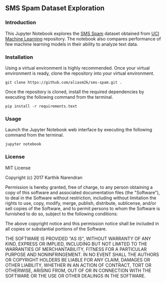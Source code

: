 ## SMS Spam Dataset Exploration

### Introduction
This Jupyter Notebook explores the
[SMS Spam](https://archive.ics.uci.edu/ml/datasets/SMS+Spam+Collection) dataset
obtained from [UCI Machine Learning](https://archive.ics.uci.edu/ml/index.php)
repository. The notebook also compares performance of few machine learning
models in their ability to analyze text data.

### Installation
Using a virtual environment is highly recommended. Once your virtual environment
is ready, clone the repository into your virtual environment.

    git clone https://github.com/aliasm2k/sms-spam.git .

Once the repository is cloned, install the required dependencies by executing
the following command from the terminal.

    pip install -r requirements.text

### Usage
Launch the Jupyter Notebook web interface by executing the following command
from the terminal.

    jupyter notebook

### License
MIT License

Copyright (c) 2017 Karthik Narendran

Permission is hereby granted, free of charge, to any person obtaining a copy
of this software and associated documentation files (the "Software"), to deal
in the Software without restriction, including without limitation the rights
to use, copy, modify, merge, publish, distribute, sublicense, and/or sell
copies of the Software, and to permit persons to whom the Software is
furnished to do so, subject to the following conditions:

The above copyright notice and this permission notice shall be included in all
copies or substantial portions of the Software.

THE SOFTWARE IS PROVIDED "AS IS", WITHOUT WARRANTY OF ANY KIND, EXPRESS OR
IMPLIED, INCLUDING BUT NOT LIMITED TO THE WARRANTIES OF MERCHANTABILITY,
FITNESS FOR A PARTICULAR PURPOSE AND NONINFRINGEMENT. IN NO EVENT SHALL THE
AUTHORS OR COPYRIGHT HOLDERS BE LIABLE FOR ANY CLAIM, DAMAGES OR OTHER
LIABILITY, WHETHER IN AN ACTION OF CONTRACT, TORT OR OTHERWISE, ARISING FROM,
OUT OF OR IN CONNECTION WITH THE SOFTWARE OR THE USE OR OTHER DEALINGS IN THE
SOFTWARE.
